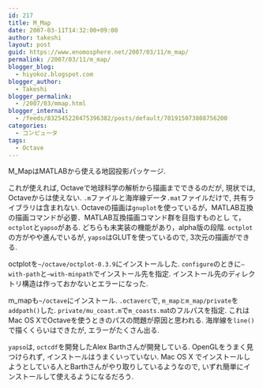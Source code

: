 ```yaml
---
id: 217
title: M_Map
date: 2007-03-11T14:32:00+09:00
author: takeshi
layout: post
guid: https://www.enomosphere.net/2007/03/11/m_map/
permalink: /2007/03/11/m_map/
blogger_blog:
  - hiyokoz.blogspot.com
blogger_author:
  - Takeshi
blogger_permalink:
  - /2007/03/mmap.html
blogger_internal:
  - /feeds/832545220475396382/posts/default/701915073808756200
categories:
  - コンピュータ
tags:
  - Octave
---
```

M_MapはMATLABから使える地図投影パッケージ.

これが使えれば, Octaveで地球科学の解析から描画までできるのだが, 現状では, Octaveからは使えない. `.m`ファイルと海岸線データ`.mat`ファイルだけで, 共有ライブラリは含まれない. Octaveの描画は`gnuplot`を使っているが，MATLAB互換の描画コマンドが必要．MATLAB互換描画コマンド群を目指すものとし て，`octplot`と`yapso`がある. どちらも未実装の機能があり，alpha版の段階. `octplot`の方がやや進んでいるが, `yapso`はGLUTを使っているので, 3次元の描画ができる.

octplotを`~/octave/octplot-0.3.9`にインストールした. `configure`のときに`–with-path`と`–with-minpath`でインストール先を指定. インストール先のディレクトリ構造は作っておかないとエラーになった.

m_mapも`~/octave`にインストール. `.octaverc`で, `m_mapとm_map/private`を`addpath()`した. `private/mu_coast.m`で`m_coasts.ma`tのフルパスを指定. これはMac OS XでOctaveを使うときのパスの問題が原因と思われる. 海岸線を`line()`で描くくらいはできたが, エラーがたくさん出る.

`yapso`は, `octcdf`を開発したAlex Barthさんが開発している. OpenGLをうまく見つけられず, インストールはうまくいっていない. Mac OS X でインストールしようとしている人とBarthさんがやり取りしているようなので, いずれ簡単にインストールして使えるようになるだろう.